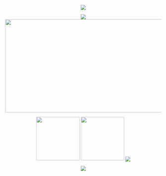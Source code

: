 <p align="center">
<img src="https://capsule-render.vercel.app/api?type=waving&color=timeGradient&height=190&&section=header&text=Welcome+visitors&fontSize=60&fontAlign=50&fontAlignY=30&desc=I'm+HeartFire,wishing+you+happiness+every+day!&descAlign=50&descSize=30&descAlignY=60&animation=twinkling" />
</p>
<p align="center">
<img src="https://readme-typing-svg.demolab.com?font=Orbitron&size=25&pause=100&center=true&vCenter=true&random=false&width=750&lines=Different+trains+are+all+heading+towards+better+places!;不同的列车都在开往更好的地方!" />
<img width="900" height="300" src="https://github-readme-activity-graph.vercel.app/graph?username=Heart-fire&theme=github-compact&hide_border=true&area=true">
</p>

<!--   网址:  https://github.com/antonkomarev/github-profile-views-counter -->
<!-- 已注释 <p align="center">
<a href="https://github.com/Heart-fire"><img src="https://img.shields.io/badge/GitHub-Heart_fire-blue?logo=github" /></a>
<a href=""><img src="https://img.shields.io/badge/CSDN-猿头儿-red" /></a>
<a href=""><img src="https://img.shields.io/badge/哔哩哔哩-心火2024-pink?logo=bilibili" /></a>
<img src="https://img.shields.io/badge/QQ-395796155-green?logo=tencentqq" />
<img src="https://img.shields.io/badge/wechat-green?logo=tencentwechat" />
<img src="https://komarev.com/ghpvc/?username=Xinhuo2022&abbreviated=true&color=yellow" />
</p>
<img src="https://camo.githubusercontent.com/f50234cb9f1be4beead6b35d3f6ec558561a79c263728818838447aa56cb5401/68747470733a2f2f63646e2e6a7364656c6976722e6e65742f67682f73756e3032323553554e2f73756e3032323553554e2f6173736574732f696d616765732f68722e676966" />
-->

<p align="center">
<!-- ## 今年汇总(This year's summary) -->
<img align="" height="140px" src="https://github-readme-stats.vercel.app/api?username=Heart-fire&show_icons=true&theme=radical&hide_title=true&hide_border=true&layout=compact&bg_color=0,73FA79,73FDFF,D783FF&theme=graywhite&locale=cn" />
<img align="" height="140px" src="https://github-readme-stats.vercel.app/api/top-langs/?username=Heart-fire&hide_title=true&hide_border=true&layout=compact&bg_color=0,73FA79,73FDFF,D783FF&theme=graywhite&locale=cn" />
<!-- https://github.com/tandpfun/skill-icons语言图标 -->
<img align="center" src="https://skillicons.dev/icons?i=java,vue,spring,redis,linux,py,mysql,webstorm,idea,html,css,c,js,ts,docker&theme=light" />
</p>

<!-- 已注释
 ### 交个朋友 👬🏻
<img src="https://media.giphy.com/media/LnQjpWaON8nhr21vNW/giphy.gif" width="100">
<em><b>I love to make friends.</b> so if you want to say <b>hi, I'll be happy to meet you more!</b> 😊</em> 
-->

<!-- 
<p align="center">
<img width="830" height= 160px src="https://camo.githubusercontent.com/958d3c4a2ec51daf18c5eeed23bed3f039ca13a6aa96a056b7883d9a642c5fbf/68747470733a2f2f63646e2e6a7364656c6976722e6e65742f67682f73756e3032323553554e2f73756e3032323553554e2f6173736574732f696d616765732f69636f6e2e706e67">
</p>
-->

<!-- https://github.com/kyechan99/capsule-render -->
<p align="center">
<img src="https://capsule-render.vercel.app/api?type=waving&color=timeGradient&height=190&&section=footer&text=THE%20END!&fontSize=60&fontAlign=50&fontAlignY=70&desc=Hope%20your%20program%20is%20bug-free!&descAlign=50&descSize=30&descAlignY=40&animation=twinkling">
</p>
